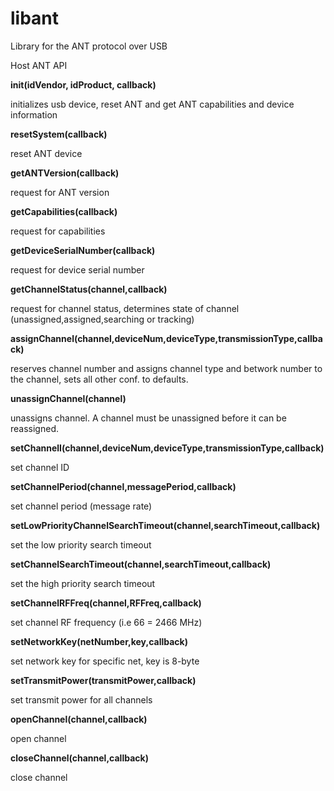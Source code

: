 libant
======

Library for the ANT protocol over USB

Host ANT API

<b>init(idVendor, idProduct, callback)</b>

  initializes usb device, reset ANT and get ANT capabilities and device information
  
<b>resetSystem(callback)</b>

   reset ANT device
   
<b>getANTVersion(callback)</b>

   request for ANT version
   
<b>getCapabilities(callback)</b>

  request for capabilities
  
<b>getDeviceSerialNumber(callback)</b>

  request for device serial number
  
<b>getChannelStatus(channel,callback)</b>

  request for channel status, determines state of channel (unassigned,assigned,searching or tracking)
  
<b>assignChannel(channel,deviceNum,deviceType,transmissionType,callback)</b>
  
  reserves channel number and assigns channel type and betwork number to the channel, sets all other conf. to defaults.
  
<b>unassignChannel(channel)</b>

  unassigns channel. A channel must be unassigned before it can be reassigned.
  
<b>setChannelI(channel,deviceNum,deviceType,transmissionType,callback)</b>
  
  set channel ID
  
<b>setChannelPeriod(channel,messagePeriod,callback)</b>

  set channel period (message rate)
  
<b>setLowPriorityChannelSearchTimeout(channel,searchTimeout,callback)</b>

  set the low priority search timeout
  
<b>setChannelSearchTimeout(channel,searchTimeout,callback)</b>

  set the high priority search timeout
  
<b>setChannelRFFreq(channel,RFFreq,callback)</b>

  set channel RF frequency (i.e 66 = 2466 MHz)
  
<b>setNetworkKey(netNumber,key,callback)</b>

  set network key for specific net, key is 8-byte
  
<b>setTransmitPower(transmitPower,callback)</b>

  set transmit power for all channels
  
<b>openChannel(channel,callback)</b>

  open channel
  
<b>closeChannel(channel,callback)</b>

  close channel
  



